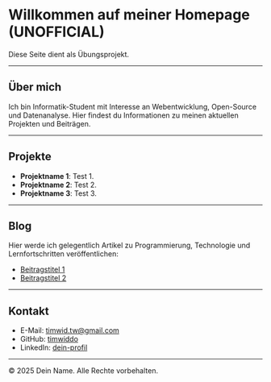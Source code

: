 
# Willkommen auf meiner Homepage (UNOFFICIAL)

Diese Seite dient als Übungsprojekt.

---

## Über mich

Ich bin Informatik-Student mit Interesse an Webentwicklung, Open-Source und Datenanalyse. Hier findest du Informationen zu meinen aktuellen Projekten und Beiträgen.

---

## Projekte

- **Projektname 1**: Test 1.
- **Projektname 2**: Test 2.
- **Projektname 3**: Test 3.

---

## Blog

Hier werde ich gelegentlich Artikel zu Programmierung, Technologie und Lernfortschritten veröffentlichen:

- [Beitragstitel 1](/blog/beitrag1)
- [Beitragstitel 2](/blog/beitrag2)

---

## Kontakt

- E-Mail: timwid.tw@gmail.com
- GitHub: [timwiddo](https://github.com/timwiddo)
- LinkedIn: [dein-profil](https://www.linkedin.com/in/tim-widmoser-133727307/)

---

© 2025 Dein Name. Alle Rechte vorbehalten.
```

